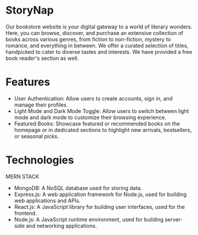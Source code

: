 # StoryNap
Our bookstore website is your digital gateway to a world of literary wonders. 
Here, you can browse, discover, and purchase an extensive collection of books across various genres, 
from fiction to non-fiction, mystery to romance, and everything in between. 
We offer a curated selection of titles, handpicked to cater to diverse tastes and interests. We have provided a free book reader's section as well.

# Features
 - User Authentication: Allow users to create accounts, sign in, and manage their profiles.<br>
 - Light Mode and Dark Mode Toggle: Allow users to switch between light mode and dark mode to customize their browsing experience.<br>
 - Featured Books: Showcase featured or recommended books on the homepage or in dedicated sections to highlight new arrivals, bestsellers, or seasonal picks.<br>

# Technologies
   MERN STACK 
 - MongoDB: A NoSQL database used for storing data.<br>
 - Express.js: A web application framework for Node.js, used for building web applications and APIs.<br>
 - React.js: A JavaScript library for building user interfaces, used for the frontend.<br>
 - Node.js: A JavaScript runtime environment, used for building server-side and networking applications.<br>
